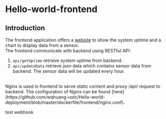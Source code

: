 # Hello-world-frontend
## Introduction
The frontend application offers a [website](http://34.245.28.220:31009/) to show the system uptime and a chart to display data from a sensor.<br/>
The frontend communicate with backend using RESTful API:
1. `api/getUptime` retrieve system uptime from backend.
2. `api/updateData` retrieve json data which contains sensor data from backend. The sensor data will be updated every hour.
<br/>
Nginx is used in frontend to serve static content and proxy /api/ request to backend. The configuration of Nginx can be found [here](https://github.com/wqhuang-ustc/Hello-world-deployment/blob/master/dockerfile/frontend/nginx.conf).

test webhook
